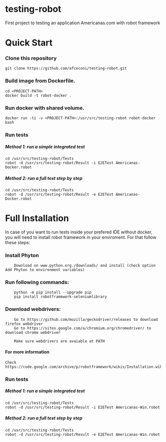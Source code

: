# testing-robot
First project to testing an application Americanas.com with robot framework

Quick Start
===========

### Clone this repository
  
    git clone https://github.com/afceconi/testing-robot.git

### Build image from Dockerfile.

    cd <PROJECT-PATH>
    docker build -t robot-docker .

### Run docker with shared volume.

    docker run -ti -v <PROJECT-PATH>:/usr/src/testing-robot robot-docker bash

### Run tests

##### Method 1: run a simple integrated test
  
    cd /usr/src/testing-robot/Tests
    robot -d /usr/src/testing-robot/Result -i E2ETest Americanas-Docker.robot

##### Method 2: run a full test step by step

    cd /usr/src/testing-robot/Tests
    robot -d /usr/src/testing-robot/Result -e E2ETest Americanas-Docker.robot

Full Installation
=================

In case of you want to run tests inside your prefered IDE without docker, you will need to install robot framework in your enviroment. For that follow these steps:

### Install Phyton

		Download on www.python.org./downloads/ and install (check option Add Phyton to environment variables)

### Run following commands: 

		python -m pip install --upgrade pip
		pip install robotframework-seleniumlibrary
		
### Download webdrivers:

		Go to https://github.com/mozilla/geckodriver/releases to download firefox webdriver
		Go to https://sites.google.com/a/chromium.org/chromedriver/ to download chrome webdriver
		
		Make sure webdrivers are avaiable at PATH

#### For more information

    Check https://code.google.com/archive/p/robotframework/wikis/Installation.wiki
	
### Run tests

##### Method 1: run a simple integrated test
  
    cd /usr/src/testing-robot/Tests
    robot -d /usr/src/testing-robot/Result -i E2ETest Americanas-Win.robot

##### Method 2: run a full test step by step

    cd /usr/src/testing-robot/Tests
    robot -d /usr/src/testing-robot/Result -e E2ETest Americanas-Win.robot
